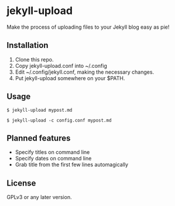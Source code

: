 # jekyll-upload
Make the process of uploading files to your Jekyll blog easy as pie!

## Installation
1. Clone this repo.
2. Copy jekyll-upload.conf into ~/.config
3. Edit ~/.config/jekyll.conf, making the necessary changes.
4. Put jekyll-upload somewhere on your $PATH.

## Usage
`$ jekyll-upload mypost.md`

`$ jekyll-upload -c config.conf mypost.md`

## Planned features
- Specify titles on command line
- Specify dates on command line
- Grab title from the first few lines automagically

## License
GPLv3 or any later version.
